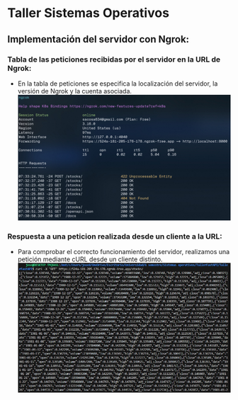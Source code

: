 # Taller Sistemas Operativos

## Implementación del servidor con Ngrok:

### Tabla de las peticiones recibidas por el servidor en la URL de Ngrok:

- En la tabla de peticiones se especifica la localización del servidor, la versión de Ngrok y la cuenta asociada.
![Tabla de peticiones](./dashboard-ngrok.jpg)

### Respuesta a una peticion realizada desde un cliente a la URL:

- Para comprobar el correcto funcionamiento del servidor, realizamos una petición mediante cURL desde un cliente distinto.
![Peticion realizada desde otro cliente](./post-ngrok.jpg)
